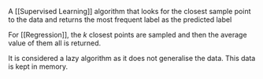 A [[Supervised Learning]] algorithm that looks for the closest sample point to the data and returns the most frequent label as the predicted label

For [[Regression]], the $k$ closest points are sampled and then the average value of them all is returned.

It is considered a lazy algorithm as it does not generalise the data. This data is kept in memory.